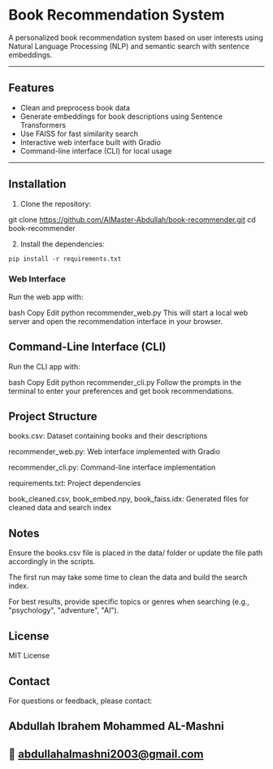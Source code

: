 # Book Recommendation System

A personalized book recommendation system based on user interests using Natural Language Processing (NLP) and semantic search with sentence embeddings.

---

## Features

- Clean and preprocess book data
- Generate embeddings for book descriptions using Sentence Transformers
- Use FAISS for fast similarity search
- Interactive web interface built with Gradio
- Command-line interface (CLI) for local usage

---

## Installation

1. Clone the repository:

git clone https://github.com/AIMaster-Abdullah/book-recommender.git
cd book-recommender



2. Install the dependencies:
```
pip install -r requirements.txt
```

### Web Interface
Run the web app with:

bash
Copy
Edit
python recommender_web.py
This will start a local web server and open the recommendation interface in your browser.

## Command-Line Interface (CLI)
Run the CLI app with:

bash
Copy
Edit
python recommender_cli.py
Follow the prompts in the terminal to enter your preferences and get book recommendations.

## Project Structure
books.csv: Dataset containing books and their descriptions

recommender_web.py: Web interface implemented with Gradio

recommender_cli.py: Command-line interface implementation

requirements.txt: Project dependencies

book_cleaned.csv, book_embed.npy, book_faiss.idx: Generated files for cleaned data and search index

## Notes
Ensure the books.csv file is placed in the data/ folder or update the file path accordingly in the scripts.

The first run may take some time to clean the data and build the search index.

For best results, provide specific topics or genres when searching (e.g., "psychology", "adventure", "AI").

## License
MIT License

## Contact
For questions or feedback, please contact:

## Abdullah Ibrahem Mohammed AL-Mashni
## 📧 abdullahalmashni2003@gmail.com

